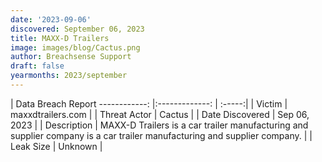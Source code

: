 ```yaml
---
date: '2023-09-06'
discovered: September 06, 2023
title: MAXX-D Trailers
image: images/blog/Cactus.png
author: Breachsense Support
draft: false
yearmonths: 2023/september
---
```



| Data Breach Report
------------:     |:-------------:    | :-----:|
| Victim      | maxxdtrailers.com      | 
| Threat Actor      | Cactus      | 
| Date Discovered      | Sep 06, 2023      | 
| Description      | MAXX-D Trailers is a car trailer manufacturing and supplier company is a car trailer manufacturing and supplier company.      | 
| Leak Size      | Unknown      | 


